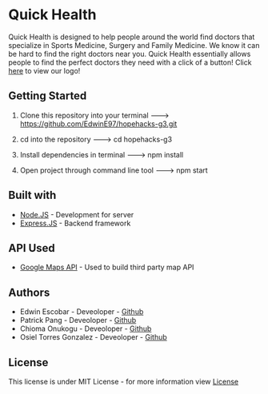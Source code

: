 # Quick Health
Quick Health is designed to help people around the world find doctors that specialize in Sports Medicine, Surgery and Family Medicine. We know it can be hard to find the right doctors near you. Quick Health essentially allows people to find the perfect doctors they need with a click of a button! Click [here](https://drive.google.com/file/d/1gG8uLUgBUv_rGXwpxdCdebF1Zi1vw_E4/view?usp=sharing) to view our logo!

## Getting Started
1. Clone this repository into your terminal --->
https://github.com/EdwinE97/hopehacks-g3.git

2. cd into the repository ---> cd hopehacks-g3

3. Install dependencies in terminal ---> npm install

4. Open project through command line tool ---> npm start

## Built with 
* [Node.JS](https://nodejs.org/en/) - Development for server
* [Express.JS](https://expressjs.com/) - Backend framework

## API Used
* [Google Maps API](https://developers.google.com/maps) - Used to build third party map API

## Authors
* Edwin Escobar - Deveoloper - [Github](https://github.com/EdwinE97)
* Patrick Pang - Deveoloper - [Github](https://github.com/patrickpang23)
* Chioma Onukogu - Deveoloper - [Github](https://github.com/conukogu)
* Osiel Torres Gonzalez - Deveoloper - [Github](https://github.com/OsielTorresg)

## License 
This license is under MIT License - for more information view [License](https://github.com/EdwinE97/hopehacks-g3/blob/main/LICENSE)
